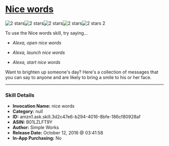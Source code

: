 # [Nice words](http://alexa.amazon.com/#skills/amzn1.ask.skill.3d2c47e6-b294-4016-8bfe-186cf80928af)
![2 stars](../../images/ic_star_black_18dp_1x.png)![2 stars](../../images/ic_star_black_18dp_1x.png)![2 stars](../../images/ic_star_border_black_18dp_1x.png)![2 stars](../../images/ic_star_border_black_18dp_1x.png)![2 stars](../../images/ic_star_border_black_18dp_1x.png) 2

To use the Nice words skill, try saying...

* *Alexa, open nice words*

* *Alexa, launch nice words*

* *Alexa, start nice words*

Want to brighten up someone's day? Here's a collection of messages that you can say to anyone and are likely to bring a smile to his or her face.

***

### Skill Details

* **Invocation Name:** nice words
* **Category:** null
* **ID:** amzn1.ask.skill.3d2c47e6-b294-4016-8bfe-186cf80928af
* **ASIN:** B01LZLFT9Y
* **Author:** Simple Works
* **Release Date:** October 12, 2016 @ 03:41:58
* **In-App Purchasing:** No
